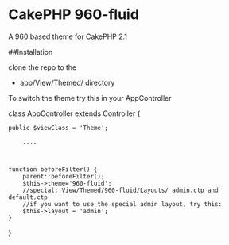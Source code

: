 # CakePHP 960-fluid

A 960 based theme for CakePHP 2.1

##Installation


clone the repo to the 
 * app/View/Themed/ directory


To switch the theme try this in your AppController




 class AppController extends Controller {

	public $viewClass = 'Theme';

		....



	function beforeFilter() {
		parent::beforeFilter();		
		$this->theme='960-fluid';		
		//special: View/Themed/960-fluid/Layouts/ admin.ctp and default.ctp
		//if you want to use the special admin layout, try this:
		$this->layout = 'admin';
	}
 } 
